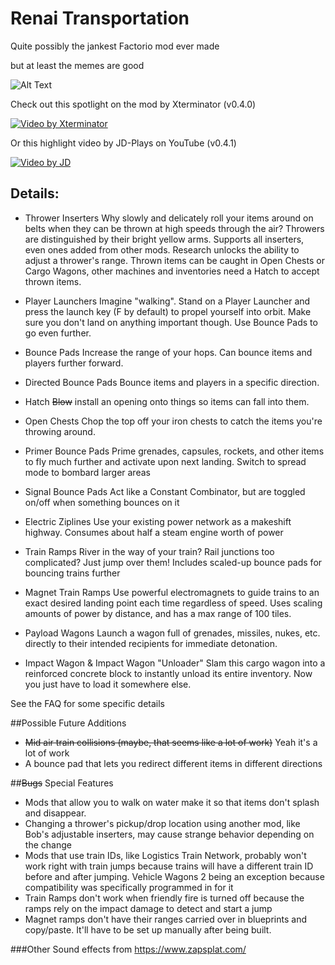 # Renai Transportation

Quite possibly the jankest Factorio mod ever made

but at least the memes are good


![Alt Text](https://i.imgur.com/o64mapM.gif)

Check out this spotlight on the mod by Xterminator (v0.4.0)

[![Video by Xterminator](http://img.youtube.com/vi/hHCDSJsDH74/0.jpg)](https://www.youtube.com/watch?v=hHCDSJsDH74"https://img.youtube.com/vi/hHCDSJsDH74/0.jpg")

Or this highlight video by JD-Plays on YouTube (v0.4.1)

[![Video by JD](http://img.youtube.com/vi/v5SB9uabXlo/0.jpg)](https://youtu.be/v5SB9uabXlo "https://img.youtube.com/vi/v5SB9uabXlo/0.jpg")


## Details:

* Thrower Inserters
Why slowly and delicately roll your items around on belts when they can be thrown at high speeds through the air? Throwers are distinguished by their bright yellow arms. Supports all inserters, even ones added from other mods. Research unlocks the ability to adjust a thrower's range. Thrown items can be caught in Open Chests or Cargo Wagons, other machines and inventories need a Hatch to accept thrown items.

* Player Launchers
Imagine "walking". Stand on a Player Launcher and press the launch key (F by default) to propel yourself into orbit. Make sure you don't land on anything important though. Use Bounce Pads to go even further.

* Bounce Pads
Increase the range of your hops. Can bounce items and players further forward.

* Directed Bounce Pads
Bounce items and players in a specific direction.

* Hatch
~~Blow~~ install an opening onto things so items can fall into them. 

* Open Chests
Chop the top off your iron chests to catch the items you're throwing around.

* Primer Bounce Pads 
Prime grenades, capsules, rockets, and other items to fly much further and activate upon next landing. Switch to spread mode to bombard larger areas 

* Signal Bounce Pads
Act like a Constant Combinator, but are toggled on/off when something bounces on it

* Electric Ziplines
Use your existing power network as a makeshift highway. Consumes about half a steam engine worth of power

* Train Ramps
River in the way of your train? Rail junctions too complicated? Just jump over them! Includes scaled-up bounce pads for bouncing trains further

* Magnet Train Ramps
Use powerful electromagnets to guide trains to an exact desired landing point each time regardless of speed. Uses scaling amounts of power by distance, and has a max range of 100 tiles.

* Payload Wagons
Launch a wagon full of grenades, missiles, nukes, etc. directly to their intended recipients for immediate detonation.

* Impact Wagon & Impact Wagon "Unloader"
Slam this cargo wagon into a reinforced concrete block to instantly unload its entire inventory. Now you just have to load it somewhere else.

See the FAQ for some specific details

##Possible Future Additions
- ~~Mid air train collisions (maybe, that seems like a lot of work)~~ Yeah it's a lot of work
- A bounce pad that lets you redirect different items in different directions

##~~Bugs~~ Special Features
- Mods that allow you to walk on water make it so that items don't splash and disappear.
- Changing a thrower's pickup/drop location using another mod, like Bob's adjustable inserters, may cause strange behavior depending on the change
- Mods that use train IDs, like Logistics Train Network, probably won't work right with train jumps because trains will have a different train ID before and after jumping. Vehicle Wagons 2 being an exception because compatibility was specifically programmed in for it
- Train Ramps don't work when friendly fire is turned off because the ramps rely on the impact damage to detect and start a jump
- Magnet ramps don't have their ranges carried over in blueprints and copy/paste. It'll have to be set up manually after being built.

###Other
Sound effects from https://www.zapsplat.com/
